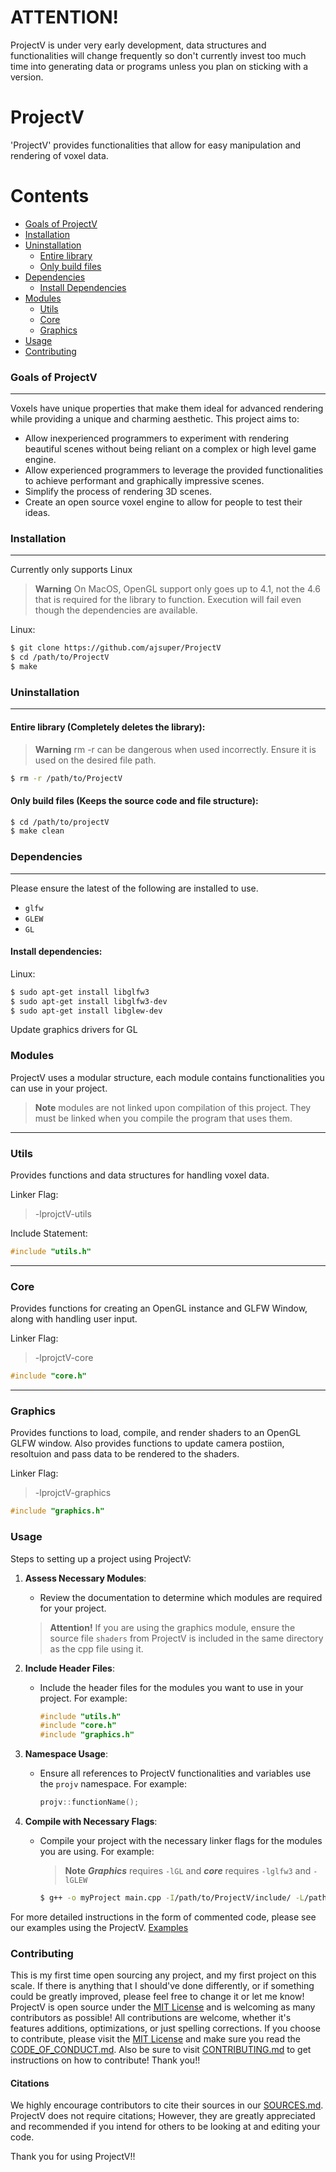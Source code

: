 # ATTENTION!
ProjectV is under very early development, data structures and functionalities will change frequently so don't currently invest too much time into generating data or programs unless you plan on sticking with a version.

# ProjectV

'ProjectV' provides functionalities that allow for easy manipulation and rendering of voxel data.

# Contents

- [Goals of ProjectV](#Goals-of-ProjectV)
- [Installation](#installation)
- [Uninstallation](#uninstallation)
    - [Entire library](#entire-library)
    - [Only build files](#only-build-files)
- [Dependencies](#dependencies)
    - [Install Dependencies](#install-dependencies)
- [Modules](#modules)
    - [Utils](#utils)
    - [Core](#core)
    - [Graphics](#graphics)
- [Usage](#usage)
- [Contributing](#contributing)

### Goals of ProjectV

---

Voxels have unique properties that make them ideal for advanced rendering while providing a unique and charming aesthetic. This project aims to:

- Allow inexperienced programmers to experiment with rendering beautiful scenes without being reliant on a complex or high level game engine.
- Allow experienced programmers to leverage the provided functionalities to achieve performant and graphically impressive scenes. 
- Simplify the process of rendering 3D scenes.
- Create an open source voxel engine to allow for people to test their ideas.

### Installation

---

Currently only supports Linux

> **Warning** On MacOS, OpenGL support only goes up to 4.1, not the 4.6 that is required for the library to function. Execution will fail even though the dependencies are available.

Linux:
```bash
$ git clone https://github.com/ajsuper/ProjectV
$ cd /path/to/ProjectV
$ make
```

### Uninstallation

---

#### Entire library (Completely deletes the library):

> **Warning** rm -r can be dangerous when used incorrectly. Ensure it is used on the desired file path.
```bash
$ rm -r /path/to/ProjectV
```

#### Only build files (Keeps the source code and file structure):

```bash
$ cd /path/to/projectV
$ make clean
```

### Dependencies

---

Please ensure the latest of the following are installed to use.

- `glfw`
- `GLEW`
- `GL`

#### Install dependencies:

Linux:

```bash
$ sudo apt-get install libglfw3
$ sudo apt-get install libglfw3-dev
$ sudo apt-get install libglew-dev
```
Update graphics drivers for GL

### Modules

ProjectV uses a modular structure, each module contains functionalities you can use in your project.

> **Note** modules are not linked upon compilation of this project. They must be linked when you compile the program that uses them.

---
### Utils

Provides functions and data structures for handling voxel data.

Linker Flag:
>-lprojctV-utils

Include Statement:

```C++
#include "utils.h"
```

---
### Core

Provides functions for creating an OpenGL instance and GLFW Window, along with handling user input.

Linker Flag:
>-lprojctV-core

```C++
#include "core.h"
```

---
### Graphics

Provides functions to load, compile, and render shaders to an OpenGL GLFW window. Also provides functions to update camera postiion, resoltuion and pass data to be rendered to the shaders.

Linker Flag:
>-lprojctV-graphics

```C++
#include "graphics.h"
```

### Usage

Steps to setting up a project using ProjectV:

1. **Assess Necessary Modules**:
    - Review the documentation to determine which modules are required for your project.

    > **Attention!** If you are using the graphics module, ensure the source file `shaders` from ProjectV is included in the same directory as the cpp file using it.

2. **Include Header Files**:
    - Include the header files for the modules you want to use in your project. For example:
        ```cpp
        #include "utils.h"
        #include "core.h"
        #include "graphics.h"
        ```

3. **Namespace Usage**:
    - Ensure all references to ProjectV functionalities and variables use the `projv` namespace. For example:
        ```cpp
        projv::functionName();
        ```

4. **Compile with Necessary Flags**:
    - Compile your project with the necessary linker flags for the modules you are using. For example:
        > **Note** ***Graphics*** requires `-lGL` and ***core*** requires `-lglfw3` and `-lGLEW`

        ```bash
        $ g++ -o myProject main.cpp -I/path/to/ProjectV/include/ -L/path/to/ProjectV/lib/ -lprojectV-utils -lprojectV-core -lprojectV-graphics -lglfw -lGL -lGLEW
        ```

For more detailed instructions in the form of commented code, please see our examples using the ProjectV. [Examples](/docs/examples)

### Contributing

This is my first time open sourcing any project, and my first project on this scale. If there is anything that I should've done differently, or if something could be greatly improved, please feel free to change it or let me know! ProjectV is open source under the [MIT License](/docs/LICENSE.md) and is welcoming as many contributors as possible! All contributions are welcome, whether it's features additions, optimizations, or just spelling corrections. If you choose to contribute, please visit the [MIT License](/docs/LICENSE.md) and make sure you read the [CODE_OF_CONDUCT.md](/docs/CODE_OF_CONDUCT.md). Also be sure to visit [CONTRIBUTING.md](/docs/CONTRIBUTING.md) to get instructions on how to contribute! Thank you!!

#### Citations

We highly encourage contributors to cite their sources in our [SOURCES.md](/docs/SOURCES.md). ProjectV does not require citations; However, they are greatly appreciated and recommended if you intend for others to be looking at and editing your code. 

Thank you for using ProjectV!!
